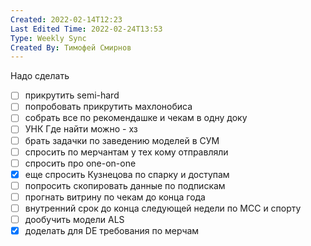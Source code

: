 ```yaml
---
Created: 2022-02-14T12:23
Last Edited Time: 2022-02-24T13:53
Type: Weekly Sync
Created By: Тимофей Смирнов
---
```

Надо сделать

- [ ] прикрутить semi-hard
- [ ] попробовать прикрутить махлонобиса
- [ ] собрать все по рекомендашке и чекам в одну доку
- [ ] УНК Где найти можно - хз
- [ ] брать задачки по заведению моделей в СУМ
- [ ] спросить по мерчантам у тех кому отправляли
- [ ] спросить про one-on-one
- [x] еще спросить Кузнецова по спарку и доступам
- [ ] попросить скопировать данные по подпискам
- [ ] прогнать витрину по чекам до конца года
- [ ] внутренний срок до конца следующей недели по МСС и спорту
- [ ] дообучить модели ALS
- [x] доделать для DE требования по мерчам